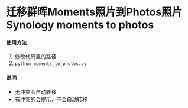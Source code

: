# 迁移群晖Moments照片到Photos照片 Synology moments to photos

#### 使用方法

1. 修改代码里的路径
2. `python moments_to_photos.py`

#### 说明

- 无冲突会自动转移
- 有冲突的会提示，不会自动转移

